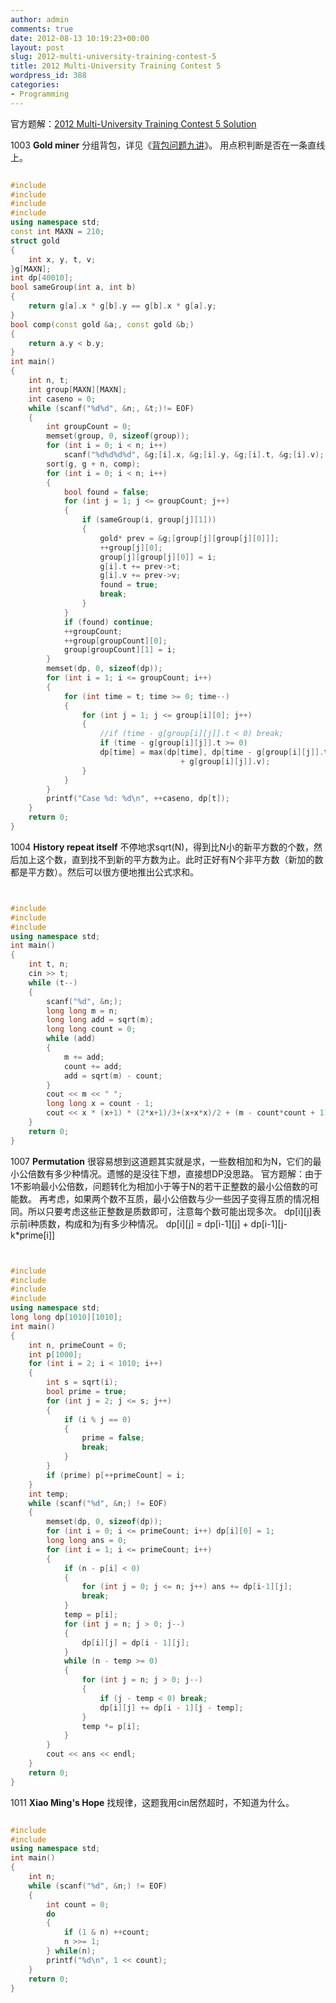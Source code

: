 ```yaml
---
author: admin
comments: true
date: 2012-08-13 10:19:23+00:00
layout: post
slug: 2012-multi-university-training-contest-5
title: 2012 Multi-University Training Contest 5
wordpress_id: 388
categories:
- Programming
---
```


官方题解：[2012 Multi-University Training Contest 5 Solution](http://page.renren.com/601081183/note/864816900)

1003 **Gold miner**
分组背包，详见《[背包问题九讲](http://cuitianyi.com/blog/%E3%80%8A%E8%83%8C%E5%8C%85%E9%97%AE%E9%A2%98%E4%B9%9D%E8%AE%B2%E3%80%8B2-0-alpha1/)》。
用点积判断是否在一条直线上。

```cpp 

#include 
#include 
#include 
#include 
using namespace std;
const int MAXN = 210;
struct gold
{
    int x, y, t, v;
}g[MAXN];
int dp[40010];
bool sameGroup(int a, int b)
{
    return g[a].x * g[b].y == g[b].x * g[a].y;
}
bool comp(const gold &a;, const gold &b;)
{
    return a.y < b.y;
}
int main()
{
    int n, t;
    int group[MAXN][MAXN];
    int caseno = 0;
    while (scanf("%d%d", &n;, &t;)!= EOF)
    {
        int groupCount = 0;
        memset(group, 0, sizeof(group));
        for (int i = 0; i < n; i++)
            scanf("%d%d%d%d", &g;[i].x, &g;[i].y, &g;[i].t, &g;[i].v);
        sort(g, g + n, comp);
        for (int i = 0; i < n; i++)
        {
            bool found = false;
            for (int j = 1; j <= groupCount; j++)
            {
                if (sameGroup(i, group[j][1]))
                {
                    gold* prev = &g;[group[j][group[j][0]]];
                    ++group[j][0];
                    group[j][group[j][0]] = i;
                    g[i].t += prev->t;
                    g[i].v += prev->v;
                    found = true;
                    break;
                }
            }
            if (found) continue;
            ++groupCount;
            ++group[groupCount][0];
            group[groupCount][1] = i;
        }
        memset(dp, 0, sizeof(dp));
        for (int i = 1; i <= groupCount; i++)
        {
            for (int time = t; time >= 0; time--)
            {
                for (int j = 1; j <= group[i][0]; j++)
                {
                    //if (time - g[group[i][j]].t < 0) break;
                    if (time - g[group[i][j]].t >= 0)
                    dp[time] = max(dp[time], dp[time - g[group[i][j]].t]
                                      + g[group[i][j]].v);
                }
            }
        }
        printf("Case %d: %d\n", ++caseno, dp[t]);
    }
    return 0;
}

```


1004 **History repeat itself**
不停地求sqrt(N)，得到比N小的新平方数的个数，然后加上这个数，直到找不到新的平方数为止。此时正好有N个非平方数（新加的数都是平方数）。然后可以很方便地推出公式求和。

```cpp 


#include 
#include 
#include 
using namespace std;
int main()
{
    int t, n;
    cin >> t;
    while (t--)
    {
        scanf("%d", &n;);
        long long m = n;
        long long add = sqrt(m);
        long long count = 0;
        while (add)
        {
            m += add;
            count += add;
            add = sqrt(m) - count;
        }
        cout << m << " ";
        long long x = count - 1;
        cout << x * (x+1) * (2*x+1)/3+(x+x*x)/2 + (m - count*count + 1) * count << endl;
    }
    return 0;
}

```


1007 **Permutation**
很容易想到这道题其实就是求，一些数相加和为N，它们的最小公倍数有多少种情况。遗憾的是没往下想，直接想DP没思路。
官方题解：由于1不影响最小公倍数，问题转化为相加小于等于N的若干正整数的最小公倍数的可能数。
再考虑，如果两个数不互质，最小公倍数与少一些因子变得互质的情况相同。所以只要考虑这些正整数是质数即可，注意每个数可能出现多次。
dp[i][j]表示前i种质数，构成和为j有多少种情况。
dp[i][j] = dp[i-1][j] + dp[i-1][j-k*prime[i]]

```cpp 


#include 
#include 
#include 
#include 
using namespace std;
long long dp[1010][1010];
int main()
{
    int n, primeCount = 0;
    int p[1000];
    for (int i = 2; i < 1010; i++)
    {
        int s = sqrt(i);
        bool prime = true;
        for (int j = 2; j <= s; j++)
        {
            if (i % j == 0)
            {
                prime = false;
                break;
            }
        }
        if (prime) p[++primeCount] = i;
    }
    int temp;
    while (scanf("%d", &n;) != EOF)
    {
        memset(dp, 0, sizeof(dp));
        for (int i = 0; i <= primeCount; i++) dp[i][0] = 1;
        long long ans = 0;
        for (int i = 1; i <= primeCount; i++)
        {
            if (n - p[i] < 0)
            {
                for (int j = 0; j <= n; j++) ans += dp[i-1][j];
                break;
            }
            temp = p[i];
            for (int j = n; j > 0; j--)
            {
                dp[i][j] = dp[i - 1][j];
            }
            while (n - temp >= 0)
            {
                for (int j = n; j > 0; j--)
                {
                    if (j - temp < 0) break;
                    dp[i][j] += dp[i - 1][j - temp];
                }
                temp *= p[i];
            }
        }
        cout << ans << endl;
    }
    return 0;
}

```


1011 **Xiao Ming's Hope**
找规律，这题我用cin居然超时，不知道为什么。

```cpp 

#include 
#include 
using namespace std;
int main()
{
    int n;
    while (scanf("%d", &n;) != EOF)
    {
        int count = 0;
        do
        {
            if (1 & n) ++count;
            n >>= 1;
        } while(n);
        printf("%d\n", 1 << count);
    }
    return 0;
}

```

